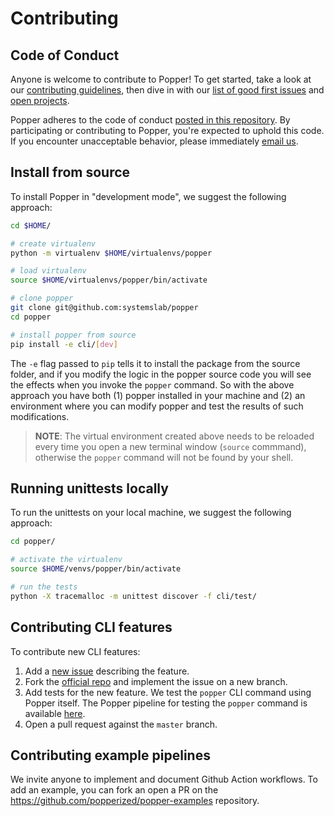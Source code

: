 # Contributing

## Code of Conduct

Anyone is welcome to contribute to Popper! To get started, take a look 
at our [contributing guidelines](CONTRIBUTING.md), then dive in with 
our [list of good first 
issues](https://github.com/systemslab/popper/issues?utf8=%E2%9C%93&q=is%3Aissue+label%3A%22good+first+issue%22+is%3Aopen) 
and [open projects](https://github.com/systemslab/popper/projects).

Popper adheres to the code of conduct [posted in this 
repository](CODE_OF_CONDUCT.md). By participating or contributing to 
Popper, you're expected to uphold this code. If you encounter 
unacceptable behavior, please immediately [email 
us](mailto:ivo@cs.ucsc.edu).

## Install from source

To install Popper in "development mode", we suggest the following 
approach:

```bash
cd $HOME/

# create virtualenv
python -m virtualenv $HOME/virtualenvs/popper

# load virtualenv
source $HOME/virtualenvs/popper/bin/activate

# clone popper
git clone git@github.com:systemslab/popper
cd popper

# install popper from source
pip install -e cli/[dev]
```

The `-e` flag passed to `pip` tells it to install the package from the 
source folder, and if you modify the logic in the popper source code 
you will see the effects when you invoke the `popper` command. So with 
the above approach you have both (1) popper installed in your machine 
and (2) an environment where you can modify popper and test the 
results of such modifications.

> **NOTE**: The virtual environment created above needs to be reloaded 
> every time you open a new terminal window (`source` commmand), 
> otherwise the `popper` command will not be found by your shell.

## Running unittests locally

To run the unittests on your local machine, we suggest the following
approach:

```bash
cd popper/

# activate the virtualenv
source $HOME/venvs/popper/bin/activate

# run the tests
python -X tracemalloc -m unittest discover -f cli/test/
```

## Contributing CLI features

To contribute new CLI features:

 1. Add a [new issue][ghnew] describing the feature.
 2. Fork the [official repo][poppergh] and implement the issue on a 
    new branch.
 3. Add tests for the new feature. We test the `popper` CLI command 
    using Popper itself. The Popper pipeline for testing the `popper` 
    command is available 
    [here](https://github.com/systemslab/popper/blob/master/ci/).
 4. Open a pull request against the `master` branch.

## Contributing example pipelines

We invite anyone to implement and document Github Action workflows. To 
add an example, you can fork an open a PR on the 
<https://github.com/popperized/popper-examples> repository.

[ghnew]: https://github.com/systemslab/popper/issues/new
[poppergh]: https://github.com/systemslab/popper
